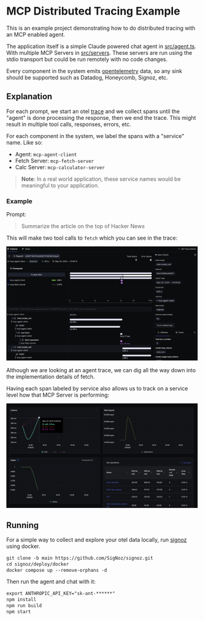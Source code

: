 # MCP Distributed Tracing Example

This is an example project demonstrating how to do distributed tracing with an MCP enabled agent. 

The application itself is a simple Claude powered chat agent in [src/agent.ts](src/agent.ts). With multiple MCP Servers
in [src/servers](src/servers). These servers are run using the stdio transport but could be run remotely with no code changes.

Every component in the system emits [opentelemetry](https://opentelemetry.io/) data,
so any sink should be supported such as Datadog, Honeycomb, Signoz, etc.

## Explanation

For each prompt, we start an otel [trace](https://opentelemetry.io/docs/concepts/signals/traces/) and we collect spans until the "agent"
is done processing the response, then we end the trace. This might result in multiple tool calls, responses, errors, etc.

For each component in the system, we label the spans with a "service" name. Like so:

* Agent: `mcp-agent-client`
* Fetch Server: `mcp-fetch-server`
* Calc Server: `mcp-calculator-server`

> **Note**: In a real world application, these service names would be meaningful to your application.

### Example

Prompt:

> Summarize the article on the top of Hacker News

This will make two tool calls to `fetch` which you can see in the trace:

![mcp otel](docs/mcp-otel.png)

Although we are looking at an agent trace, we can dig all the way down into the implementation details of fetch.

Having each span labeled by service also allows us to track on a service level how that MCP Server is performing:

![fetch service](docs/fetch-service.png)


## Running

For a simple way to collect and explore your otel data locally, run [signoz](https://signoz.io/) using docker.

```
git clone -b main https://github.com/SigNoz/signoz.git
cd signoz/deploy/docker
docker compose up --remove-orphans -d
```

Then run the agent and chat with it:

```
export ANTHROPIC_API_KEY="sk-ant-******"
npm install
npm run build
npm start
```
